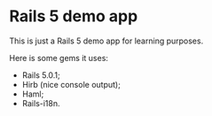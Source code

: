 # Rails 5 demo app

This is just a Rails 5 demo app for learning purposes.

Here is some gems it uses:

* Rails 5.0.1;
* Hirb (nice console output);
* Haml;
* Rails-i18n.